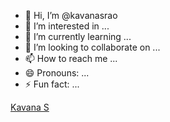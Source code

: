 - 👋 Hi, I’m @kavanasrao
- 👀 I’m interested in ...
- 🌱 I’m currently learning ...
- 💞️ I’m looking to collaborate on ...
- 📫 How to reach me ...
- 😄 Pronouns: ...
- ⚡ Fun fact: ...

<div class="badge-base LI-profile-badge" data-locale="en_US" data-size="medium" data-theme="light" data-type="HORIZONTAL" data-vanity="kavana-s-0759b3175" data-version="v1"><a class="badge-base__link LI-simple-link" href="https://in.linkedin.com/in/kavana-s-0759b3175?trk=profile-badge">Kavana S</a></div>
              
<!---
kavanasrao/kavanasrao is a ✨ special ✨ repository because its `README.md` (this file) appears on your GitHub profile.
You can click the Preview link to take a look at your changes.
--->
